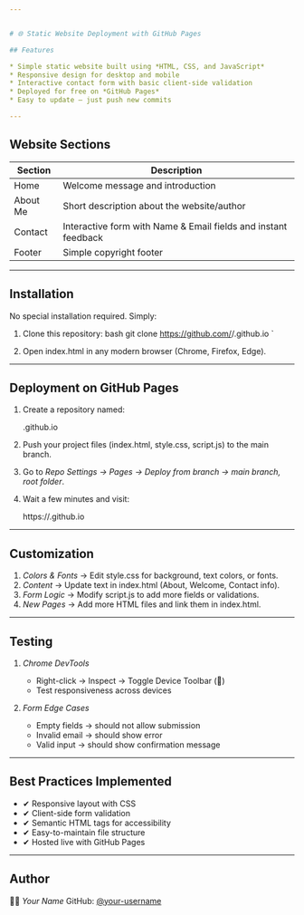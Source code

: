 ```yaml
---


# 🌐 Static Website Deployment with GitHub Pages

## Features

* Simple static website built using *HTML, CSS, and JavaScript*
* Responsive design for desktop and mobile
* Interactive contact form with basic client-side validation
* Deployed for free on *GitHub Pages*
* Easy to update — just push new commits

---
```


## Website Sections

| Section   | Description                                                                |
| --------- | -------------------------------------------------------------------------- |
| Home      | Welcome message and introduction                                           |
| About Me  | Short description about the website/author                                 |
| Contact   | Interactive form with Name & Email fields and instant feedback             |
| Footer    | Simple copyright footer                                                    |

---

## Installation

No special installation required. Simply:

1. Clone this repository:
   bash
   git clone https://github.com/<your-username>/<your-username>.github.io
`

2. Open index.html in any modern browser (Chrome, Firefox, Edge).

---

## Deployment on GitHub Pages

1. Create a repository named:

   
   <your-username>.github.io
   
2. Push your project files (index.html, style.css, script.js) to the main branch.
3. Go to *Repo Settings → Pages → Deploy from branch → main branch, root folder*.
4. Wait a few minutes and visit:

   
   https://<your-username>.github.io
   

---

## Customization

1. *Colors & Fonts* → Edit style.css for background, text colors, or fonts.
2. *Content* → Update text in index.html (About, Welcome, Contact info).
3. *Form Logic* → Modify script.js to add more fields or validations.
4. *New Pages* → Add more HTML files and link them in index.html.

---

## Testing

1. *Chrome DevTools*

   * Right-click → Inspect → Toggle Device Toolbar (📱)
   * Test responsiveness across devices

2. *Form Edge Cases*

   * Empty fields → should not allow submission
   * Invalid email → should show error
   * Valid input → should show confirmation message

---

## Best Practices Implemented

* ✔ Responsive layout with CSS
* ✔ Client-side form validation
* ✔ Semantic HTML tags for accessibility
* ✔ Easy-to-maintain file structure
* ✔ Hosted live with GitHub Pages

---

## Author

👩‍💻 *Your Name*
GitHub: [@your-username](https://github.com/your-username)
